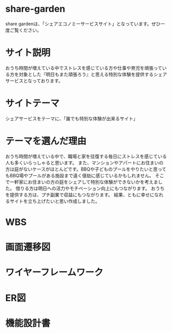 # share-garden
share gardenは、「シェアエコノミーサービスサイト」となっています。ぜひ一度ご覧ください。
# サイト説明

おうち時間が増えている中でストレスを感じている方や仕事や育児を頑張っている方を対象とした『明日もまた頑張ろう』と思える特別な体験を提供するシェアサービスとなっております。	

# サイトテーマ
シェアサービスをテーマに、「誰でも特別な体験が出来るサイト」

# テーマを選んだ理由
おうち時間が増えている中で、職場と家を往復する毎日にストレスを感じている人も多くいらっしゃると思います。
また、マンションやアパートにお住まいの方は庭がないケースがほとんどです。BBQや子どものプールをやりたいと思ってもBBQ場やプールがある施設まで遠く億劫に感じているかもしれません。
そこで一軒家にお住まいの方の庭をシェアして特別な体験ができないかを考えました。
借りる方は明日への活力やモチベーション向上にもつながります。
おうちを提供する方は、プチ副業で収益にもつながります。
結果、ともに幸せになれるサイトを立ち上げたいと思い作成しました。

# WBS

# 画面遷移図

# ワイヤーフレームワーク

# ER図

# 機能設計書

